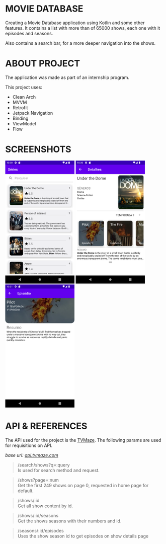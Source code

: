 # MOVIE DATABASE
Creating a Movie Database application using Kotlin and some other features. It contains a list with more than of 65000 shows, each one with it episodes and seasons.

Also contains a search bar, for a more deeper navigation into the shows.

# ABOUT PROJECT
The application was made as part of an internship program.

This project uses:
* Clean Arch
* MVVM
* Retrofit
* Jetpack Navigation
* Binding
* ViewModel
* Flow

# SCREENSHOTS
<img src='images/Home.png' width="220px">
<img src='images/Showpage.png' width="220px">
<img src='images/Episodepage.png' width="220px">

# API & REFERENCES
The API used for the project is the [TVMaze](https://www.tvmaze.com/api). The following params are used for requisitions on API.

*base url: [api.tvmaze.com](https://api.tvmaze.com)*
>  /search/shows?q=:query  
Is used for search method and request.

>  /shows?page=:num  
Get the first 249 shows on page 0, requested in home page for default.

>  /shows/:id  
Get all show content by id.

>  /shows/:id/seasons  
Get the shows seasons with their numbers and id.

>  /seasons/:id/episodes  
Uses the show season id to get episodes on show details page